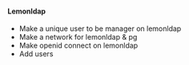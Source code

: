 #### Lemonldap
- Make a unique user to be manager on lemonldap
- Make a network for lemonldap & pg
- Make openid connect on lemonldap
- Add users